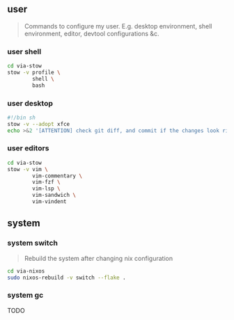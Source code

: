 
## user

> Commands to configure my user.
> E.g. desktop environment, shell environment, editor, devtool configurations &c.

### user shell

```sh
cd via-stow
stow -v profile \
        shell \
        bash
```

### user desktop

```sh
#!/bin sh
stow -v --adopt xfce
echo >&2 '[ATTENTION] check git diff, and commit if the changes look right'
```

### user editors

```sh
cd via-stow
stow -v vim \
        vim-commentary \
        vim-fzf \
        vim-lsp \
        vim-sandwich \
        vim-vindent
```

## system

### system switch

> Rebuild the system after changing nix configuration

```sh
cd via-nixos
sudo nixos-rebuild -v switch --flake .
```

### system gc

TODO
